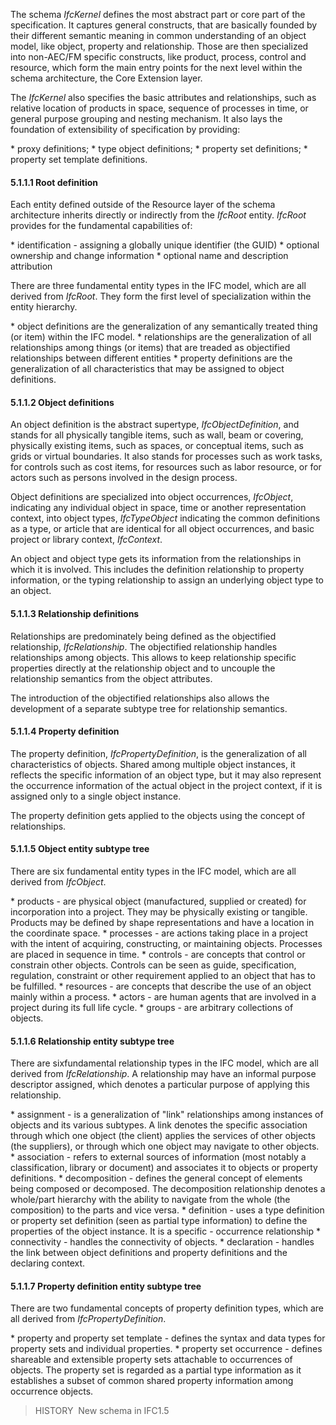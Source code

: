 The schema _IfcKernel_ defines the most abstract part or core part of the specification. It captures general constructs, that are basically founded by their different semantic meaning in common understanding of an object model, like object, property and relationship. Those are then specialized into non-AEC/FM specific constructs, like product, process, control and resource, which form the main entry points for the next level within the schema architecture, the Core Extension layer.

The _IfcKernel_ also specifies the basic attributes and relationships, such as relative location of products in space, sequence of processes in time, or general purpose grouping and nesting mechanism. It also lays the foundation of extensibility of specification by providing:

\* proxy definitions;
\* type object definitions;
\* property set definitions;
\* property set template definitions. 

#### 5.1.1.1 Root definition
Each entity defined outside of the Resource layer of the schema architecture inherits directly or indirectly from the _IfcRoot_ entity. _IfcRoot_ provides for the fundamental capabilities of:

\* identification - assigning a globally unique identifier (the GUID)
\* optional ownership and change information
\* optional name and description attribution 

There are three fundamental entity types in the IFC model, which are all derived from _IfcRoot_. They form the first level of specialization within the entity hierarchy.

\* object definitions are the generalization of any semantically treated thing (or item) within the IFC model.
\* relationships are the generalization of all relationships among things (or items) that are treaded as objectified relationships between different entities
\* property definitions are the generalization of all characteristics that may be assigned to object definitions.

#### 5.1.1.2 Object definitions
An object definition is the abstract supertype, _IfcObjectDefinition_, and stands for all physically tangible items, such as wall, beam or covering, physically existing items, such as spaces, or conceptual items, such as grids or virtual boundaries. It also stands for processes such as work tasks, for controls such as cost items, for resources such as labor resource, or for actors such as persons involved in the design process.

Object definitions are specialized into object occurrences, _IfcObject_, indicating any individual object in space, time or another representation context, into object types, _IfcTypeObject_ indicating the common definitions as a type, or article that are identical for all object occurrences, and basic project or library context, _IfcContext_.

An object and object type gets its information from the relationships in which it is involved. This includes the definition relationship to property information, or the typing relationship to assign an underlying object type to an object.

#### 5.1.1.3 Relationship definitions
Relationships are predominately being defined as the objectified relationship, _IfcRelationship_. The objectified relationship handles relationships among objects. This allows to keep relationship specific properties directly at the relationship object and to uncouple the relationship semantics from the object attributes.

The introduction of the objectified relationships also allows the development of a separate subtype tree for relationship semantics.

#### 5.1.1.4 Property definition
The property definition, _IfcPropertyDefinition_, is the generalization of all characteristics of objects. Shared among multiple object instances, it reflects the specific information of an object type, but it may also represent the occurrence information of the actual object in the project context, if it is assigned only to a single object instance.

The property definition gets applied to the objects using the concept of relationships.

#### 5.1.1.5 Object entity subtype tree
There are six fundamental entity types in the IFC model, which are all derived from _IfcObject_.

\* products - are physical object (manufactured, supplied or created) for incorporation into a project. They may be physically existing or tangible. Products may be defined by shape representations and have a location in the coordinate space.
\* processes - are actions taking place in a project with the intent of acquiring, constructing, or maintaining objects. Processes are placed in sequence in time.
\* controls - are concepts that control or constrain other objects. Controls can be seen as guide, specification, regulation, constraint or other requirement applied to an object that has to be fulfilled.
\* resources - are concepts that describe the use of an object mainly within a process.
\* actors - are human agents that are involved in a project during its full life cycle.
\* groups - are arbitrary collections of objects.

#### 5.1.1.6 Relationship entity subtype tree
There are sixfundamental relationship types in the IFC model, which are all derived from _IfcRelationship_. A relationship may have an informal purpose descriptor assigned, which denotes a particular purpose of applying this relationship.

\* assignment - is a generalization of "link" relationships among instances of objects and its various subtypes. A link denotes the specific association through which one object (the client) applies the services of other objects (the suppliers), or through which one object may navigate to other objects.
\* association - refers to external sources of information (most notably a classification, library or document) and associates it to objects or property definitions.
\* decomposition - defines the general concept of elements being composed or decomposed. The decomposition relationship denotes a whole/part hierarchy with the ability to navigate from the whole (the composition) to the parts and vice versa.
\* definition - uses a type definition or property set definition (seen as partial type information) to define the properties of the object instance. It is a specific - occurrence relationship 
\* connectivity - handles the connectivity of objects. 
\* declaration - handles the link between object definitions and property definitions and the declaring context.

#### 5.1.1.7 Property definition entity subtype tree
There are two fundamental concepts of property definition types, which are all derived from _IfcPropertyDefinition_.

\* property and property set template - defines the syntax and data types for property sets and individual properties.
\* property set occurrence - defines shareable and extensible property sets attachable to occurrences of objects. The property set is regarded as a partial type information as it establishes a subset of common shared property information among occurrence objects. 

> HISTORY&nbsp; New schema in IFC1.5
